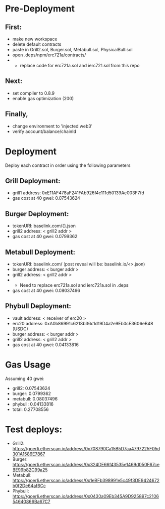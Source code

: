 # Pre-Deployment

## First:
  - make new workspace
  - delete default contracts
  - paste in Grill2.sol, Burger.sol, Metabull.sol, PhysicalBull.sol
  - open .deps/npm/erc721a/contracts/
  -   - replace code for erc721a.sol and ierc721.sol from this repo

## Next:
  - set compiler to 0.8.9
  - enable gas optimization (200)

## Finally, 
  - change environment to 'injected web3'
  - verify account/balance/chainId

# Deployment
Deploy each contract in order using the following parameters


## Grill Deployment:
  - grill1 address: 0xE11AF478aF241FAb926f4c111d50139Ae003F7fd
  - gas cost at 40 gwei: 0.07543624

## Burger Deployment:
  - tokenURI: baselink.com/{}.json
  - grill2 address: < grill2 addr >
  - gas cost at 40 gwei: 0.0799362

## Metabull Deployment:
  - tokenURI: baselink.com/ (post reveal will be: baselink.io/<>.json)
  - burger address: < burger addr >
  - grill2 address: < grill2 addr >
  - * Need to replace erc721a.sol and ierc721a.sol in .deps
  - gas cost at 40 gwei: 0.08037496
  
  
## Phybull Deployment:
  - vault address: < receiver of erc20 >
  - erc20 address: 0xA0b86991c6218b36c1d19D4a2e9Eb0cE3606eB48 (USDC)
  - burger address: < burger addr >
  - grill2 address: < grill2 addr >
  - gas cost at 40 gwei: 0.04133816

# Gas Usage
Assuming 40 gwei:
  - grill2: 0.07543624
  - burger: 0.0799362
  - metabull: 0.08037496
  - phybull: 0.04133816
  - total: 0.27708556

 
  
# Test deploys:
  - Grill2: https://goerli.etherscan.io/address/0x708790Ca15B5D7aa4797225F05d301A1586E7867
  - Burger: https://goerli.etherscan.io/address/0x324DE66f43535e1469d050F67ceBE99b82C99a25
  - Metabull: https://goerli.etherscan.io/address/0x1eBFb398991e5c49f3DE9424672b0f2De64af6Cc
  - Phybull: https://goerli.etherscan.io/address/0x0430a09Eb345A9D925897c210654640866Ba67C7
